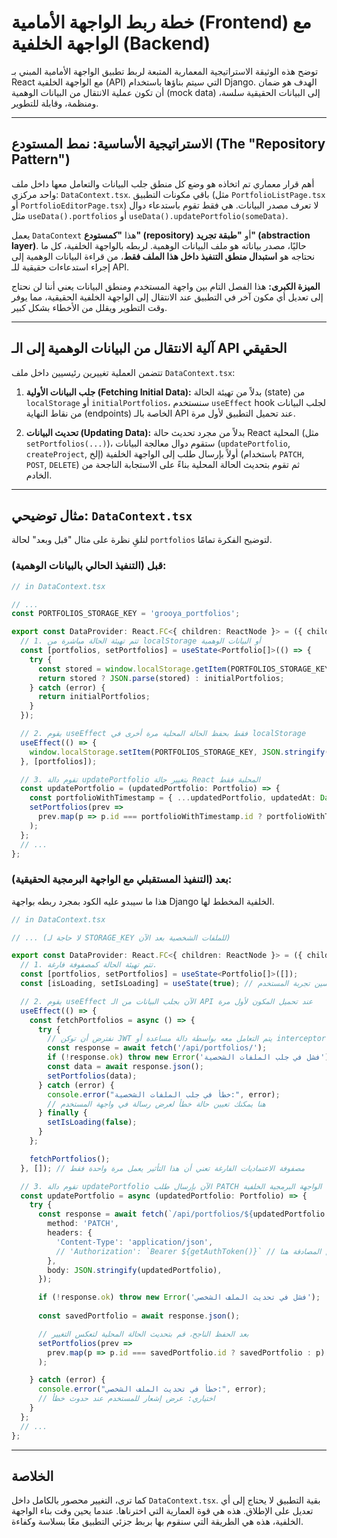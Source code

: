 # خطة ربط الواجهة الأمامية (Frontend) مع الواجهة الخلفية (Backend)

توضح هذه الوثيقة الاستراتيجية المعمارية المتبعة لربط تطبيق الواجهة الأمامية المبني بـ React مع الواجهة الخلفية (API) التي سيتم بناؤها باستخدام Django. الهدف هو ضمان أن تكون عملية الانتقال من البيانات الوهمية (mock data) إلى البيانات الحقيقية سلسة، ومنظمة، وقابلة للتطوير.

---

## الاستراتيجية الأساسية: نمط المستودع (The "Repository Pattern")

أهم قرار معماري تم اتخاذه هو وضع كل منطق جلب البيانات والتعامل معها داخل ملف واحد مركزي: `DataContext.tsx`. باقي مكونات التطبيق (مثل `PortfolioListPage.tsx` أو `PortfolioEditorPage.tsx`) لا تعرف مصدر البيانات. هي فقط تقوم باستدعاء دوال مثل `useData().portfolios` أو `useData().updatePortfolio(someData)`.

يعمل `DataContext` هذا **"كمستودع" (repository)** أو **"طبقة تجريد" (abstraction layer)**. حاليًا، مصدر بياناته هو ملف البيانات الوهمية. لربطه بالواجهة الخلفية، كل ما نحتاجه هو **استبدال منطق التنفيذ داخل هذا الملف فقط**، من قراءة البيانات الوهمية إلى إجراء استدعاءات حقيقية للـ API.

**الميزة الكبرى:** هذا الفصل التام بين واجهة المستخدم ومنطق البيانات يعني أننا لن نحتاج إلى تعديل أي مكون آخر في التطبيق عند الانتقال إلى الواجهة الخلفية الحقيقية، مما يوفر وقت التطوير ويقلل من الأخطاء بشكل كبير.

---

## آلية الانتقال من البيانات الوهمية إلى الـ API الحقيقي

تتضمن العملية تغييرين رئيسيين داخل ملف `DataContext.tsx`:

1.  **جلب البيانات الأولية (Fetching Initial Data):** بدلاً من تهيئة الحالة (state) من `localStorage` أو `initialPortfolios`، سنستخدم `useEffect` hook لجلب البيانات من نقاط النهاية (endpoints) الخاصة بالـ API عند تحميل التطبيق لأول مرة.

2.  **تحديث البيانات (Updating Data):** بدلاً من مجرد تحديث حالة React المحلية (مثل `setPortfolios(...)`)، ستقوم دوال معالجة البيانات (`updatePortfolio`, `createProject`, إلخ) أولاً بإرسال طلب إلى الواجهة الخلفية (باستخدام `PATCH`, `POST`, `DELETE`) ثم تقوم بتحديث الحالة المحلية بناءً على الاستجابة الناجحة من الخادم.

---

## مثال توضيحي: `DataContext.tsx`

لنلقِ نظرة على مثال "قبل وبعد" لحالة `portfolios` لتوضيح الفكرة تمامًا.

### قبل (التنفيذ الحالي بالبيانات الوهمية):

```typescript
// in DataContext.tsx

// ...
const PORTFOLIOS_STORAGE_KEY = 'grooya_portfolios';

export const DataProvider: React.FC<{ children: ReactNode }> = ({ children }) => {
  // 1. تتم تهيئة الحالة مباشرة من localStorage أو البيانات الوهمية
  const [portfolios, setPortfolios] = useState<Portfolio[]>(() => {
    try {
      const stored = window.localStorage.getItem(PORTFOLIOS_STORAGE_KEY);
      return stored ? JSON.parse(stored) : initialPortfolios;
    } catch (error) {
      return initialPortfolios;
    }
  });

  // 2. يقوم useEffect فقط بحفظ الحالة المحلية مرة أخرى في localStorage
  useEffect(() => {
    window.localStorage.setItem(PORTFOLIOS_STORAGE_KEY, JSON.stringify(portfolios));
  }, [portfolios]);

  // 3. تقوم دالة updatePortfolio بتغيير حالة React المحلية فقط
  const updatePortfolio = (updatedPortfolio: Portfolio) => {
    const portfolioWithTimestamp = { ...updatedPortfolio, updatedAt: Date.now() };
    setPortfolios(prev => 
      prev.map(p => p.id === portfolioWithTimestamp.id ? portfolioWithTimestamp : p)
    );
  };
  // ...
};
```

### بعد (التنفيذ المستقبلي مع الواجهة البرمجية الحقيقية):

هذا ما سيبدو عليه الكود بمجرد ربطه بواجهة Django الخلفية المخطط لها.

```typescript
// in DataContext.tsx

// ... (لا حاجة لـ STORAGE_KEY للملفات الشخصية بعد الآن)

export const DataProvider: React.FC<{ children: ReactNode }> = ({ children }) => {
  // 1. تتم تهيئة الحالة كمصفوفة فارغة.
  const [portfolios, setPortfolios] = useState<Portfolio[]>([]);
  const [isLoading, setIsLoading] = useState(true); // إضافة حالة تحميل لتحسين تجربة المستخدم

  // 2. يقوم useEffect الآن بجلب البيانات من الـ API عند تحميل المكون لأول مرة
  useEffect(() => {
    const fetchPortfolios = async () => {
      try {
        // نفترض أن توكن JWT يتم التعامل معه بواسطة دالة مساعدة أو interceptor
        const response = await fetch('/api/portfolios/'); 
        if (!response.ok) throw new Error('فشل في جلب الملفات الشخصية');
        const data = await response.json();
        setPortfolios(data);
      } catch (error) {
        console.error("خطأ في جلب الملفات الشخصية:", error);
        // هنا يمكنك تعيين حالة خطأ لعرض رسالة في واجهة المستخدم
      } finally {
        setIsLoading(false);
      }
    };

    fetchPortfolios();
  }, []); // مصفوفة الاعتماديات الفارغة تعني أن هذا التأثير يعمل مرة واحدة فقط

  // 3. تقوم دالة updatePortfolio الآن بإرسال طلب PATCH إلى الواجهة البرمجية الخلفية
  const updatePortfolio = async (updatedPortfolio: Portfolio) => {
    try {
      const response = await fetch(`/api/portfolios/${updatedPortfolio.id}/`, {
        method: 'PATCH',
        headers: {
          'Content-Type': 'application/json',
          // 'Authorization': `Bearer ${getAuthToken()}` // سيتم إرسال توكن المصادقة هنا
        },
        body: JSON.stringify(updatedPortfolio),
      });

      if (!response.ok) throw new Error('فشل في تحديث الملف الشخصي');
      
      const savedPortfolio = await response.json();

      // بعد الحفظ الناجح، قم بتحديث الحالة المحلية لتعكس التغيير
      setPortfolios(prev => 
        prev.map(p => p.id === savedPortfolio.id ? savedPortfolio : p)
      );

    } catch (error) {
      console.error("خطأ في تحديث الملف الشخصي:", error);
      // اختياري: عرض إشعار للمستخدم عند حدوث خطأ
    }
  };
  // ...
};
```

---

## الخلاصة

كما ترى، التغيير محصور بالكامل داخل `DataContext.tsx`. بقية التطبيق لا يحتاج إلى أي تعديل على الإطلاق. هذه هي قوة العمارية التي اخترناها. عندما يحين وقت بناء الواجهة الخلفية، هذه هي الطريقة التي سنقوم بها بربط جزئي التطبيق معًا بسلاسة وكفاءة.
